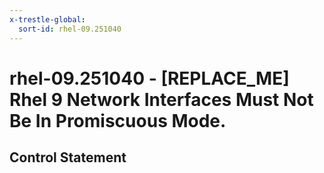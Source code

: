 ```yaml
---
x-trestle-global:
  sort-id: rhel-09.251040
---
```


# rhel-09.251040 - \[REPLACE_ME\] Rhel 9 Network Interfaces Must Not Be In Promiscuous Mode.

## Control Statement
